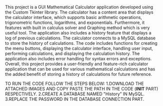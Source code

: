 This project is a GUI Mathematical Calculator application developed using the Custom Tkinter library. 
The calculator has a content area that displays the calculator interface, which supports basic arithmetic operations, trigonometric functions, logarithms, and exponentials. 
Furthermore, it features with built in calculus solver and Graphing method which is very useful tool. The application also includes a history feature that displays a log of previous calculations. 
The calculator connects to a MySQL database to store the history of calculations. 
The code includes functions for creating the menu buttons, displaying the calculator interface, handling user input, performing calculations, and displaying the calculation history. 
The application also includes error handling for syntax errors and exceptions. 
Overall, this project provides a user-friendly and feature-rich calculator application that can be used for various mathematical calculations and has the added benefit of storing a history of calculations for future reference.

TO RUN THE CODE FOLLOW THE STEPS BELOW:
1.DOWNLOAD THE ATTACHED IMAGES AND COPY PASTE THE PATH IN THE CODE (__INIT__ PART) RESPECTIVELY.
2.CREATE A DATABASE NAMED "History" IN MySQL.
3.REPLACE THE PASSWORD IN THE DATABASE CONNECTION PART.
